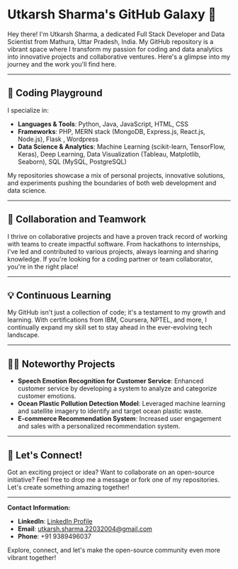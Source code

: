 # Utkarsh Sharma's GitHub Galaxy 🌌

Hey there! I'm Utkarsh Sharma, a dedicated Full Stack Developer and Data Scientist from Mathura, Uttar Pradesh, India. My GitHub repository is a vibrant space where I transform my passion for coding and data analytics into innovative projects and collaborative ventures. Here's a glimpse into my journey and the work you'll find here.

---

## 🚀 Coding Playground
I specialize in:
- **Languages & Tools**: Python, Java, JavaScript, HTML, CSS
- **Frameworks**: PHP, MERN stack (MongoDB, Express.js, React.js, Node.js), Flask , Wordpress
- **Data Science & Analytics**: Machine Learning (scikit-learn, TensorFlow, Keras), Deep Learning, Data Visualization (Tableau, Matplotlib, Seaborn), SQL (MySQL, PostgreSQL)

My repositories showcase a mix of personal projects, innovative solutions, and experiments pushing the boundaries of both web development and data science.

---

## 🧩 Collaboration and Teamwork
I thrive on collaborative projects and have a proven track record of working with teams to create impactful software. From hackathons to internships, I've led and contributed to various projects, always learning and sharing knowledge. If you're looking for a coding partner or team collaborator, you're in the right place!

---

## 💡 Continuous Learning
My GitHub isn't just a collection of code; it's a testament to my growth and learning. With certifications from IBM, Coursera, NPTEL, and more, I continually expand my skill set to stay ahead in the ever-evolving tech landscape.

---

## 👩‍💻 Noteworthy Projects
- **Speech Emotion Recognition for Customer Service**: Enhanced customer service by developing a system to analyze and categorize customer emotions.
- **Ocean Plastic Pollution Detection Model**: Leveraged machine learning and satellite imagery to identify and target ocean plastic waste.
- **E-commerce Recommendation System**: Increased user engagement and sales with a personalized recommendation system.

---

## 🌟 Let's Connect!
Got an exciting project or idea? Want to collaborate on an open-source initiative? Feel free to drop me a message or fork one of my repositories. Let's create something amazing together!

---

**Contact Information:**
- **LinkedIn**: [LinkedIn Profile](#)
- **Email**: utkarsh.sharma.22032004@gmail.com
- **Phone**: +91 9389496037

Explore, connect, and let's make the open-source community even more vibrant together!

<!--
**uspandit/uspandit** is a ✨ _special_ ✨ repository because its `README.md` (this file) appears on your GitHub profile.

Here are some ideas to get you started:

- 🔭 I’m currently working on ...
- 🌱 I’m currently learning ...
- 👯 I’m looking to collaborate on ...
- 🤔 I’m looking for help with ...
- 💬 Ask me about ...
- 📫 How to reach me: ...
- 😄 Pronouns: ...
- ⚡ Fun fact: ...
-->
